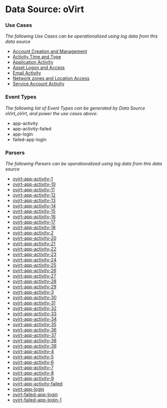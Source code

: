 Data Source: oVirt
==================

### Use Cases

_The following Use Cases can be operationalized using log data from this data source_

* [Account Creation and Management](usecase_account_creation_and_management.md)
* [Activity Time  and Type](usecase_activity_time__and_type.md)
* [Application Activity](usecase_application_activity.md)
* [Asset Logon and Access](usecase_asset_logon_and_access.md)
* [Email Activity](usecase_email_activity.md)
* [Network zones and Location Access](usecase_network_zones_and_location_access.md)
* [Service Account Activity](usecase_service_account_activity.md)


### Event Types

_The following list of Event Types can be generated by Data Source oVirt_oVirt, and power the use cases above:_

- app-activity
- app-activity-failed
- app-login
- failed-app-login


### Parsers

_The following Parsers can be operationalized using log data from this data source_

* [ovirt-app-activity-1](parserContent_ovirt-app-activity-1.md)
* [ovirt-app-activity-10](parserContent_ovirt-app-activity-10.md)
* [ovirt-app-activity-11](parserContent_ovirt-app-activity-11.md)
* [ovirt-app-activity-12](parserContent_ovirt-app-activity-12.md)
* [ovirt-app-activity-13](parserContent_ovirt-app-activity-13.md)
* [ovirt-app-activity-14](parserContent_ovirt-app-activity-14.md)
* [ovirt-app-activity-15](parserContent_ovirt-app-activity-15.md)
* [ovirt-app-activity-16](parserContent_ovirt-app-activity-16.md)
* [ovirt-app-activity-17](parserContent_ovirt-app-activity-17.md)
* [ovirt-app-activity-18](parserContent_ovirt-app-activity-18.md)
* [ovirt-app-activity-2](parserContent_ovirt-app-activity-2.md)
* [ovirt-app-activity-20](parserContent_ovirt-app-activity-20.md)
* [ovirt-app-activity-21](parserContent_ovirt-app-activity-21.md)
* [ovirt-app-activity-22](parserContent_ovirt-app-activity-22.md)
* [ovirt-app-activity-23](parserContent_ovirt-app-activity-23.md)
* [ovirt-app-activity-24](parserContent_ovirt-app-activity-24.md)
* [ovirt-app-activity-25](parserContent_ovirt-app-activity-25.md)
* [ovirt-app-activity-26](parserContent_ovirt-app-activity-26.md)
* [ovirt-app-activity-27](parserContent_ovirt-app-activity-27.md)
* [ovirt-app-activity-28](parserContent_ovirt-app-activity-28.md)
* [ovirt-app-activity-29](parserContent_ovirt-app-activity-29.md)
* [ovirt-app-activity-3](parserContent_ovirt-app-activity-3.md)
* [ovirt-app-activity-30](parserContent_ovirt-app-activity-30.md)
* [ovirt-app-activity-31](parserContent_ovirt-app-activity-31.md)
* [ovirt-app-activity-32](parserContent_ovirt-app-activity-32.md)
* [ovirt-app-activity-33](parserContent_ovirt-app-activity-33.md)
* [ovirt-app-activity-34](parserContent_ovirt-app-activity-34.md)
* [ovirt-app-activity-35](parserContent_ovirt-app-activity-35.md)
* [ovirt-app-activity-36](parserContent_ovirt-app-activity-36.md)
* [ovirt-app-activity-37](parserContent_ovirt-app-activity-37.md)
* [ovirt-app-activity-38](parserContent_ovirt-app-activity-38.md)
* [ovirt-app-activity-39](parserContent_ovirt-app-activity-39.md)
* [ovirt-app-activity-4](parserContent_ovirt-app-activity-4.md)
* [ovirt-app-activity-5](parserContent_ovirt-app-activity-5.md)
* [ovirt-app-activity-6](parserContent_ovirt-app-activity-6.md)
* [ovirt-app-activity-7](parserContent_ovirt-app-activity-7.md)
* [ovirt-app-activity-8](parserContent_ovirt-app-activity-8.md)
* [ovirt-app-activity-9](parserContent_ovirt-app-activity-9.md)
* [ovirt-app-activity-failed](parserContent_ovirt-app-activity-failed.md)
* [ovirt-app-login](parserContent_ovirt-app-login.md)
* [ovirt-failed-app-login](parserContent_ovirt-failed-app-login.md)
* [ovirt-failed-app-login-1](parserContent_ovirt-failed-app-login-1.md)
